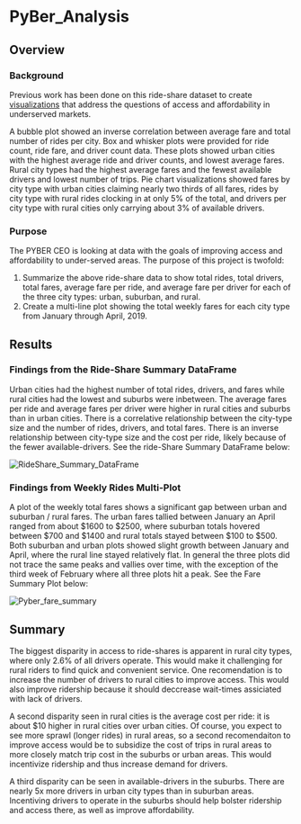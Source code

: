 # PyBer_Analysis

## Overview

### Background
Previous work has been done on this ride-share dataset to create [visualizations](https://github.com/aberloro/PyBer_Analysis/blob/a034f1fe1a4b6cb6897dfb01be5ec301b0ccbc96/PyBer.ipynb) that address the questions of access and affordability in underserved markets. 

A bubble plot showed an inverse correlation between average fare and total number of rides per city.  Box and whisker plots were provided for ride count, ride fare, and driver count data. These plots showed urban cities with the highest average ride and driver counts, and lowest average fares.  Rural city types had the highest average fares and the fewest available drivers and lowest number of trips. Pie chart visualizations showed fares by city type with urban cities claiming nearly two thirds of all fares, rides by city type with rural rides clocking in at only 5% of the total, and drivers per city type with rural cities only carrying about 3% of available drivers.  

### Purpose 
The PYBER CEO is looking at data with the goals of improving access and affordability to under-served areas.  The purpose of this project is twofold:
 1. Summarize the above ride-share data to show total rides, total drivers, total fares, average fare per ride, and average fare per driver for each of the three city types: urban, suburban, and rural. 
 2. Create a multi-line plot showing the total weekly fares for each city type from January through April, 2019. 


## Results

### Findings from the Ride-Share Summary DataFrame
Urban cities had the highest number of total rides, drivers, and fares while rural cities had the lowest and suburbs were inbetween.  The average fares per ride and average fares per driver were higher in rural cities and suburbs than in urban cities.  There is a correlative relationship between the city-type size and the number of rides, drivers, and total fares. There is an inverse relationship between city-type size and the cost per ride, likely because of the fewer available-drivers. See the ride-Share Summary DataFrame below: 

![RideShare_Summary_DataFrame](https://user-images.githubusercontent.com/93740725/151629158-17cf21da-560a-4648-9103-dbf07aa1b4f6.png)

### Findings from Weekly Rides Multi-Plot 
A plot of the weekly total fares shows a significant gap between urban and suburban / rural fares.  The urban fares tallied between January an April ranged from about $1600 to $2500, where suburban totals hovered between $700 and $1400 and rural totals stayed between $100 to $500.  Both suburban and urban plots showed slight growth between January and April, where the rural line stayed relatively flat.  In general the three plots did not trace the same peaks and vallies over time, with the exception of the third week of February where all three plots hit a peak.  See the Fare Summary Plot below:

![Pyber_fare_summary](https://user-images.githubusercontent.com/93740725/151625938-bac75b10-5e7b-4ed9-a721-da0a6f860b4b.png)

## Summary
The biggest disparity in access to ride-shares is apparent in rural city types, where only 2.6% of all drivers operate.  This would make it challenging for rural riders to find quick and convenient service.  One recomendation is to increase the number of drivers to rural cities to improve access.  This would also improve ridership because it should deccrease wait-times assiciated with lack of drivers. 

A second disparity seen in rural cities is the average cost per ride: it is about $10 higher in rural cities over urban cities.  Of course, you expect to see more sprawl (longer rides) in rural areas, so a second recomendaiton to improve access would be to subsidize the cost of trips in rural areas to more closely match  trip cost in the suburbs or urban areas. This would incentivize ridership and thus increase demand for drivers.

A third disparity can be seen in available-drivers in the suburbs.  There are nearly 5x more drivers in urban city types than in suburban areas.  Incentiving drivers to operate in the suburbs should help bolster ridership and access there, as well as improve affordability.




